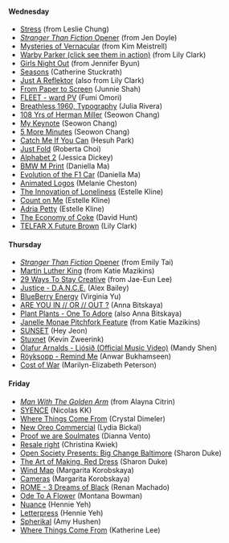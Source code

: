 
#### Wednesday
- [Stress](https://vimeo.com/51232549) (from Leslie Chung)
- [_Stranger Than Fiction_ Opener](http://www.youtube.com/watch?v=WDwTQ57YyzI) (from Jen Doyle)
- [Mysteries of Vernacular](http://www.youtube.com/watch?v=dxLLAe-k1W4#t=99) (from Kim Meistrell)
- [Warby Parker (click see them in action)](http://www.warbyparker.com/eyeglasses/women/sims#striped-sassafras) (from Lily Clark)
- [Girls Night Out](http://www.youtube.com/watch?v=Rvc662N3VPw) (from Jennifer Byun)
- [Seasons](http://vimeo.com/24496773) (Catherine Stuckrath)
- [Just A Reflektor](https://www.justareflektor.com) (also from Lily Clark)
- [From Paper to Screen](https://vimeo.com/69375692) (Junnie Shah)
- [FLEET - ward PV](https://vimeo.com/31122916) (Fumi Omori)
- [Breathless 1960, Typography](https://vimeo.com/7625876) (Julia Rivera)
- [108 Yrs of Herman Miller](https://vimeo.com/70437049) (Seowon Chang)
- [My Keynote](http://vimeo.com/70884904) (Seowon Chang)
- [5 More Minutes](https://vimeo.com/72546870) (Seowon Chang)
- [Catch Me If You Can](http://www.youtube.com/watch?feature=player_embedded&v=gaLDyrun_Cc#t=47) (Hesuh Park)
- [Just Fold](https://vimeo.com/20948879) (Roberta Choi)
- [Alphabet 2](https://vimeo.com/29274467) (Jessica Dickey)
- [BMW M Print](http://www.youtube.com/watch?v=aYuk64NMYLM) (Daniella Ma)
- [Evolution of the F1 Car](https://vimeo.com/43233380) (Daniella Ma)
- [Animated Logos](http://www.youtube.com/watch?v=eldLBdMNjac) (Melanie Cheston)
- [The Innovation of Loneliness](http://www.youtube.com/watch?v=c6Bkr_udado) (Estelle Kline)
- [Count on Me](http://gentlemanscholar.com/countonme/) (Estelle Kline)
- [Adria Petty](http://adriapetty.com) (Estelle Kline)
- [The Economy of Coke](https://vimeo.com/33402623) (David Hunt)
- [TELFAR X Future Brown](http://www.youtube.com/watch?v=dY5-6WGzh8U) (Lily Clark)
  
#### Thursday
- [_Stranger Than Fiction_ Opener](http://www.youtube.com/watch?v=WDwTQ57YyzI) (from Emily Tai)
- [Martin Luther King](http://www.typegoodness.com/2011/05/martin-luther-king/) (from Katie Mazikins)
- [29 Ways To Stay Creative](http://vimeo.com/24302498) (from Jae-Eun Lee)
- [Justice - D.A.N.C.E.](http://www.youtube.com/watch?v=sy1dYFGkPUE) (Alex Bailey)
- [BlueBerry Energy](http://www.youtube.com/watch?v=Wwvn9S4QJhs#t=13) (Virginia Yu)
- [ARE YOU IN // OR // OUT ?](https://vimeo.com/65158674) (Anna Bitskaya)
- [Plant Plants - One To Adore](https://vimeo.com/42966264) (also Anna Bitskaya)
- [Janelle Monae Pitchfork Feature](http://pitchfork.com/features/cover-story/reader/janelle-monae/) (from Katie Mazikins)
- [SUNSET](http://vimeo.com/74222816) (Hey Jeon)
- [Stuxnet](http://vimeo.com/25118844) (Kevin Zweerink)
- [Ólafur Arnalds - Ljósið (Official Music Video)](http://www.youtube.com/watch?v=mYIfiQlfaas) (Mandy Shen)
- [Röyksopp - Remind Me](http://www.youtube.com/watch?v=eo4u4JJAPGk) (Anwar Bukhamseen)
- [Cost of War](http://www.volumeone.com/good.php) (Marilyn-Elizabeth Peterson)

#### Friday
- [_Man With The Golden Arm_](http://www.artofthetitle.com/title/the-man-with-the-golden-arm/) (from Alayna Citrin)
- [SYENCE](https://vimeo.com/16219591) (Nicolas KK)
- [Where Things Come From](http://vimeo.com/40459347) (Crystal Dimeler)
- [New Oreo Commercial](http://www.youtube.com/watch?v=Mrcmm_diiU4) (Lydia Bickal)
- [Proof we are Soulmates](https://vimeo.com/43457382) (Dianna Vento)
- [Resale right](https://vimeo.com/25139589) (Christina Kwiek)
- [Open Society Presents: Big Change Baltimore](http://www.youtube.com/watch?v=Gv5sJNvCIWk) (Sharon Duke)
- [The Art of Making, Red Dress](https://vimeo.com/56962340) (Sharon Duke)
- [Wind Map](http://hint.fm/wind/) (Margarita Korobskaya)
- [Cameras](https://vimeo.com/67312701) (Margarita Korobskaya)
- [ROME - 3 Dreams of Black](http://www.ro.me/) (Renan Machado)
- [Ode To A Flower](https://vimeo.com/55874553) (Montana Bowman)
- [Nuance](https://vimeo.com/67809013) (Hennie Yeh)
- [Letterpress](https://vimeo.com/22639018) (Hennie Yeh)
- [Spherikal](https://vimeo.com/39792837) (Amy Hushen)
- [Where Things Come From](https://vimeo.com/40459347) (Katherine Lee)
